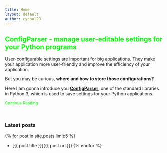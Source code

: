 ```yaml
---
title: Home
layout: default
author: cycool29
---
```


<h2><a href="/post/000005" style="text-decoration: none; color: #00ff00">ConfigParser - manage user-editable settings for your Python programs</a></h2>

User-configurable settings are important for big applications. They make your application more user-friendly and improve the efficiency of your application.

But you may be curious, **where and how to store those configurations?**

Here I am gonna introduce you **[ConfigParser](https://docs.python.org/3/library/configparser)**, one of the standard libraries in Python 3, which is used to save settings for your Python applications.


 <p class="btn" style="color: #0f0; font-size: 90%; border-color: #00ff00"><a style="text-decoration: none; color: #0f0;"
                        href="/post/000005.html">Continue Reading </a></p>

<br/>

### **Latest posts**

{% for post in site.posts limit:5 %}
- [{{ post.title }}]({{ post.url }})
{% endfor %}


